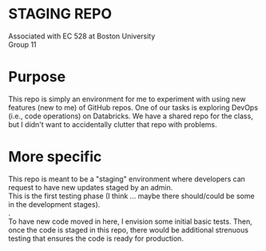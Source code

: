 # STAGING REPO

Associated with EC 528 at Boston University  
Group 11

# Purpose

This repo is simply an environment for me to experiment with using new features (new to me) of GitHub repos. One of our tasks is exploring DevOps (i.e., code operations) on Databricks. We have a shared repo for the class, but I didn't want to accidentally clutter that repo with problems.

# More specific

This repo is meant to be a "staging" environment where developers can request to have new updates staged by an admin.  
This is the first testing phase (I think ... maybe there should/could be some in the development stages).  
.  
To have new code moved in here, I envision some initial basic tests. Then, once the code is staged in this repo, there would be additional strenuous testing that ensures the code is ready for production.
